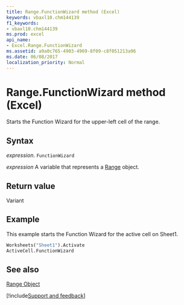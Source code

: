 ```yaml
---
title: Range.FunctionWizard method (Excel)
keywords: vbaxl10.chm144139
f1_keywords:
- vbaxl10.chm144139
ms.prod: excel
api_name:
- Excel.Range.FunctionWizard
ms.assetid: a9a0c765-4903-4969-8f09-c8f051213a96
ms.date: 06/08/2017
localization_priority: Normal
---
```



# Range.FunctionWizard method (Excel)

Starts the Function Wizard for the upper-left cell of the range.


## Syntax

_expression_. `FunctionWizard`

_expression_ A variable that represents a [Range](excel.range-graph-property.md) object.


## Return value

Variant


## Example

This example starts the Function Wizard for the active cell on Sheet1.


```vb
Worksheets("Sheet1").Activate 
ActiveCell.FunctionWizard
```


## See also


[Range Object](Excel.Range(object).md)

[!include[Support and feedback](~/includes/feedback-boilerplate.md)]